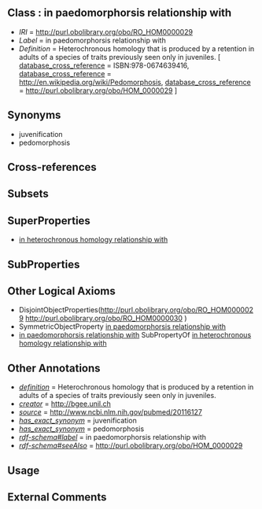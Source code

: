 
## Class : in paedomorphorsis relationship with

 * *IRI* = http://purl.obolibrary.org/obo/RO_HOM0000029
 * *Label* = in paedomorphorsis relationship with
 * *Definition* = Heterochronous homology that is produced by a retention in adults of a species of traits previously seen only in juveniles. [ [database_cross_reference](../../ef/oboInOwl#hasDbXref.md) = ISBN:978-0674639416, [database_cross_reference](../../ef/oboInOwl#hasDbXref.md) = http://en.wikipedia.org/wiki/Pedomorphosis, [database_cross_reference](../../ef/oboInOwl#hasDbXref.md) = http://purl.obolibrary.org/obo/HOM_0000029 ]

## Synonyms

 * juvenification
 * pedomorphosis

## Cross-references


## Subsets


## SuperProperties

 * [in heterochronous homology relationship with](../../RO/28/RO_HOM0000028.md)

## SubProperties


## Other Logical Axioms

 * DisjointObjectProperties(<http://purl.obolibrary.org/obo/RO_HOM0000029> <http://purl.obolibrary.org/obo/RO_HOM0000030> )
 * SymmetricObjectProperty [in paedomorphorsis relationship with](../../RO/29/RO_HOM0000029.md)
 * [in paedomorphorsis relationship with](../../RO/29/RO_HOM0000029.md) SubPropertyOf [in heterochronous homology relationship with](../../RO/28/RO_HOM0000028.md)

## Other Annotations

 * *[definition](../../IAO/15/IAO_0000115.md)* = Heterochronous homology that is produced by a retention in adults of a species of traits previously seen only in juveniles.
 * *[creator](../../or/creator.md)* = http://bgee.unil.ch
 * *[source](../../ce/source.md)* = http://www.ncbi.nlm.nih.gov/pubmed/20116127
 * *[has_exact_synonym](../../ym/oboInOwl#hasExactSynonym.md)* = juvenification
 * *[has_exact_synonym](../../ym/oboInOwl#hasExactSynonym.md)* = pedomorphosis
 * *[rdf-schema#label](../../el/rdf-schema#label.md)* = in paedomorphorsis relationship with
 * *[rdf-schema#seeAlso](../../so/rdf-schema#seeAlso.md)* = http://purl.obolibrary.org/obo/HOM_0000029

## Usage


## External Comments

